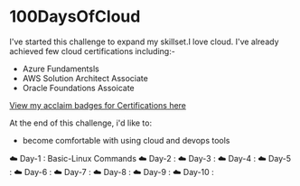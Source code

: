 # 100DaysOfCloud

I've started this challenge to expand my skillset.I love cloud.
I've already achieved few cloud certifications including:-
* Azure Fundamentsls
* AWS Solution Architect Associate
* Oracle Foundations Assoicate

[View my acclaim badges for Certifications here](https://www.credly.com/users/jaya-madala)

At the end of this challenge, i'd like to:
* become comfortable with using cloud and devops tools

:cloud: Day-1   : Basic-Linux Commands
:cloud: Day-2   :
:cloud: Day-3   :
:cloud: Day-4   :
:cloud: Day-5   :
:cloud: Day-6   :
:cloud: Day-7   :
:cloud: Day-8   :
:cloud: Day-9   :
:cloud: Day-10  :

